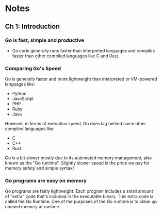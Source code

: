 # Notes

## Ch 1: Introduction

### Go is fast, simple and productive

- Go code generally runs faster than interpreted languages and compiles faster than other compiled languages like C and Rust.

### Comparing Go's Speed

Go is generally faster and more lightweight than interpreted or VM-powered languages like:

- Python
- JavaScript
- PHP
- Ruby
- Java

However, in terms of execution speed, Go does lag behind some other compiled languages like:

- C
- C++
- Rust

Go is a bit slower mostly due to its automated memory management, also known as the "Go runtime". Slightly slower speed is the price we pay for memory safety and simple syntax!

### Go programs are easy on memory

Go programs are fairly lightweight. Each program includes a small amount of "extra" code that's included in the executable binary. This extra code is called the Go Runtime. One of the purposes of the Go runtime is to clean up unused memory at runtime.
